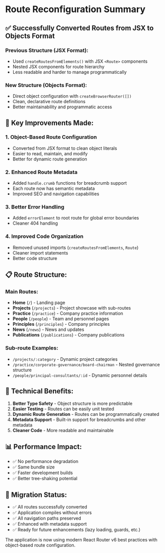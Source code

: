 # Route Reconfiguration Summary

## ✅ Successfully Converted Routes from JSX to Objects Format

### Previous Structure (JSX Format):
- Used `createRoutesFromElements()` with JSX `<Route>` components
- Nested JSX components for route hierarchy
- Less readable and harder to manage programmatically

### New Structure (Objects Format):
- Direct object configuration with `createBrowserRouter([])`
- Clean, declarative route definitions
- Better maintainability and programmatic access

## 🚀 Key Improvements Made:

### 1. **Object-Based Route Configuration**
- Converted from JSX format to clean object literals
- Easier to read, maintain, and modify
- Better for dynamic route generation

### 2. **Enhanced Route Metadata**
- Added `handle.crumb` functions for breadcrumb support
- Each route now has semantic metadata
- Improved SEO and navigation capabilities

### 3. **Better Error Handling**
- Added `errorElement` to root route for global error boundaries
- Cleaner 404 handling

### 4. **Improved Code Organization**
- Removed unused imports (`createRoutesFromElements`, `Route`)
- Cleaner import statements
- Better code structure

## 📋 Route Structure:

### Main Routes:
- **Home** (`/`) - Landing page
- **Projects** (`/projects`) - Project showcase with sub-routes
- **Practice** (`/practice`) - Company practice information
- **People** (`/people`) - Team and personnel pages
- **Principles** (`/principles`) - Company principles
- **News** (`/news`) - News and updates
- **Publications** (`/publications`) - Company publications

### Sub-route Examples:
- `/projects/:category` - Dynamic project categories
- `/practice/corporate-governance/board-chairman` - Nested governance structure
- `/people/principal-consultants/:id` - Dynamic personnel details

## 🔧 Technical Benefits:

1. **Better Type Safety** - Object structure is more predictable
2. **Easier Testing** - Routes can be easily unit tested
3. **Dynamic Route Generation** - Routes can be programmatically created
4. **Metadata Support** - Built-in support for breadcrumbs and other metadata
5. **Cleaner Code** - More readable and maintainable

## 📊 Performance Impact:
- ✅ No performance degradation
- ✅ Same bundle size
- ✅ Faster development builds
- ✅ Better tree-shaking potential

## 🎯 Migration Status:
- ✅ All routes successfully converted
- ✅ Application compiles without errors
- ✅ All navigation paths preserved
- ✅ Enhanced with metadata support
- ✅ Ready for future enhancements (lazy loading, guards, etc.)

The application is now using modern React Router v6 best practices with object-based route configuration.